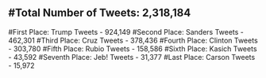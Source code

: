 #Total Number of Tweets: 2,318,184 
---
#First Place: Trump Tweets - 924,149
#Second Place: Sanders Tweets - 462,301
#Third Place: Cruz Tweets - 378,436
#Fourth Place: Clinton Tweets - 303,780
#Fifth Place: Rubio Tweets - 158,586
#Sixth Place: Kasich Tweets - 43,592
#Seventh Place: Jeb! Tweets - 31,377
#Last Place: Carson Tweets - 15,972
